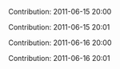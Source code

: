 Contribution: 2011-06-15 20:00

Contribution: 2011-06-15 20:01

Contribution: 2011-06-16 20:00

Contribution: 2011-06-16 20:01

